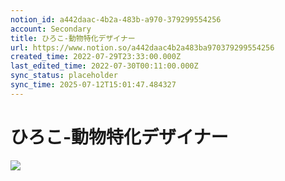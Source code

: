 ```yaml
---
notion_id: a442daac-4b2a-483b-a970-379299554256
account: Secondary
title: ひろこ-動物特化デザイナー
url: https://www.notion.so/a442daac4b2a483ba970379299554256
created_time: 2022-07-29T23:33:00.000Z
last_edited_time: 2022-07-30T00:11:00.000Z
sync_status: placeholder
sync_time: 2025-07-12T15:01:47.484327
---
```

# ひろこ-動物特化デザイナー

![](https://ryota-noz.work/wp-content/themes/cocoon-child-master/images/design_g_img/12.jpg)